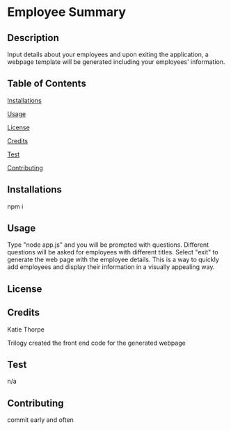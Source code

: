 # Employee Summary
## Description

Input details about your employees and upon exiting the application, a webpage template will be generated including your employees' information.

## Table of Contents

[Installations](#Installations)

[Usage](#Usage)

[License](#License)

[Credits](#Credits)

[Test](#Test)

[Contributing](#Contributing)

## Installations

npm i
## Usage

Type "node app.js" and you will be prompted with questions. Different questions will be asked for employees with different titles. Select "exit" to generate the web page with the employee details. This is a way to quickly add employees and display their information in a visually appealing way.
## License

## Credits

Katie Thorpe

Trilogy created the front end code for the generated webpage
## Test

n/a
## Contributing

commit early and often

